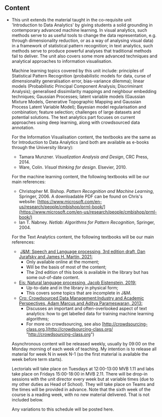 
## Content

-   This unit extends the material taught in the co-requisite unit 'Introduction to Data Analytics' by giving students a solid grounding in contemporary advanced machine learning. In visual analytics, such methods serve to as useful tools to change the data representation, e.g. through dimensionality reduction, or as a way of analysing visual data) in a framework of statistical pattern recognition; in text analytics, such methods serve to produce powerful analyses that traditional methods fail to deliver. The unit also covers some more advanced techniques and analytical approaches to information visualisation.
    
    Machine learning topics covered by this unit include: principles of Statistical Pattern Recognition (probabilistic models for data, curse of dimensionality generalisation error, bias-variance dilemma); linear models (Probabilistic Principal Component Analysis; Discriminant Analysis); generalised dissimilarity mappings and neighbour embedding techniques; Gaussian Processes; latent variable models (Gaussian Mixture Models, Generative Topographic Mapping and Gaussian Process Latent Variable Model); Bayesian model regularisation and combination; feature selection; challenges of large datasets and potential solutions. The text analytics part focuses on current approaches using deep learning, along with crowdsourced data annotation.
    
    For the Information Visualisation content, the textbooks are the same as for Introduction to Data Analytics (and both are available as e-books through the University library):
    
    -   Tamara Munzner. _Visualization Analysis and Design_, CRC Press, 2014.
    -   Ware, Colin. _Visual thinking for design_. Elsevier, 2010.
    
    For the machine learning content, the following textbooks will be our main references:
    
    -   Christopher M. Bishop. _Pattern Recognition and Machine Learning_, Springer, 2006. A downloadable PDF can be found on Chris's website: [https://www.microsoft.com/en-us/research/people/cmbishop/prml-book/](https://www.microsoft.com/en-us/research/people/cmbishop/prml-book/)
    -   Ian T. Nabney. _Netlab: Algorithms for Pattern Recognition_, Springer, 2004.
    
    For the Text Analytics content, the following textbooks will be our main references:
    
    -    [J&M: Speech and Language processing, 3rd edition draft, Dan Jurafsky and James H. Martin, 2021:](https://web.stanford.edu/~jurafsky/slp3/)    
        -   Only available online at the moment;       
        -   Will be the basis of most of the content;
        -   The 2nd edition of this book is available in the library but has some out-of-date content.
    -   [Eis: Natural language processing, Jacob Eistenstein, 2019:](https://github.com/jacobeisenstein/gt-nlp-class/blob/master/notes/eisenstein-nlp-notes.pdf)
        -   Up-to-date and in the library in physical form;
        -   This covers some topics that are incomplete in J&M.
    -   [Cro: Crowdsourced Data Management:Industry and Academic Perspectives, Adam Marcus and Aditya Parameswaran, 2013:](http://marcua.net/papers/crowd-book.pdf)
        -   Discusses an important and often-overlooked aspect of text analytics: how to get labelled data for training machine learning algorithms;
        -   For more on crowdsourcing, see also [http://crowdsourcing-class.org.](http://crowdsourcing-class.org/ "http://crowdsourcing-class.org")
    

    
    Asynchronous content will be released weekly, usually by 09:00 on the Monday morning of each week of teaching. My intention is to release all material for week N in week N-1 (so the first material is available the week before term starts). 
    
    Lectorials will take place on Tuesdays at 12:00-13:00 MVB 1.11 and labs take place on Fridays 15:00-18:00 in MVB 2.11. There will be drop-in sessions with the unit director every week but at variable times (due to my other duties as Head of School). They will take place on Teams and the times will be provided in advance. Note that the sixth week of the course is a reading week, with no new material delivered. That is not included below.
    
    Any variations to this schedule will be posted here. 
